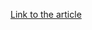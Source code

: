 [Link to the article](https://docs.microsoft.com/en-us/archive/blogs/jepayne/tracking-lateral-movement-part-one-special-groups-and-specific-service-accounts)
